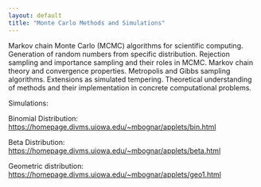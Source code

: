 ```yaml
---
layout: default
title: "Monte Carlo Methods and Simulations"
---
```



Markov chain Monte Carlo (MCMC) algorithms for scientific computing. Generation of random numbers from specific distribution. Rejection sampling and importance sampling and their roles in MCMC. Markov chain theory and convergence properties. Metropolis and Gibbs sampling algorithms. Extensions as simulated tempering. Theoretical understanding of methods and their implementation in concrete computational problems. 


Simulations:

Binomial Distribution: https://homepage.divms.uiowa.edu/~mbognar/applets/bin.html

Beta Distribution: https://homepage.divms.uiowa.edu/~mbognar/applets/beta.html

Geometric distribution: https://homepage.divms.uiowa.edu/~mbognar/applets/geo1.html
